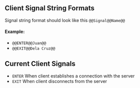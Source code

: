 
## Client Signal String Formats
Signal string format should look like this
`@@Signal@@Name@@`
#### Example:
- `@@ENTER@@Juan@@`
- `@@EXIT@@Dela Cruz@@`

## Current Client Signals
- `ENTER` When client establishes a connection with the server
- `EXIT` When client disconnects from the server